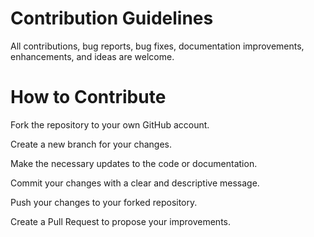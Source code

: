 # Contribution Guidelines

All contributions, bug reports, bug fixes, documentation improvements, enhancements, and ideas are welcome.

# How to Contribute

Fork the repository to your own GitHub account.

Create a new branch for your changes.

Make the necessary updates to the code or documentation.

Commit your changes with a clear and descriptive message.

Push your changes to your forked repository.

Create a Pull Request to propose your improvements.
